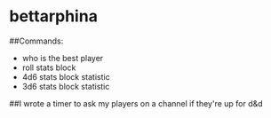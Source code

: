 # bettarphina
##Commands:
* who is the best player
* roll stats block
* 4d6 stats block statistic
* 3d6 stats block statistic

##I wrote a timer to ask my players on a channel if they're up for d&d